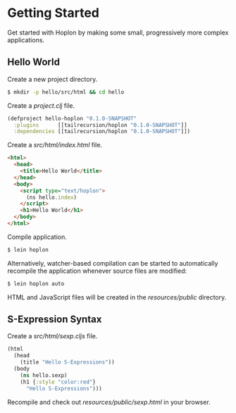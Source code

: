 # Getting Started

Get started with Hoplon by making some small, progressively more complex applications.

## Hello World

Create a new project directory.

```bash
$ mkdir -p hello/src/html && cd hello
```

Create a _project.clj_ file.

```clojure
(defproject hello-hoplon "0.1.0-SNAPSHOT"
  :plugins      [[tailrecursion/hoplon "0.1.0-SNAPSHOT"]]
  :dependencies [[tailrecursion/hoplon "0.1.0-SNAPSHOT"]])
```

Create a _src/html/index.html_ file.

```html
<html>
  <head>
    <title>Hello World</title>
  </head>
  <body>
    <script type="text/hoplon">
      (ns hello.index)
    </script>
    <h1>Hello World</h1>
  </body>
</html>
```

Compile application.

```bash
$ lein hoplon
```

Alternatively, watcher-based compilation can be started to automatically
recompile the application whenever source files are modified:

```bash
$ lein hoplon auto
```

HTML and JavaScript files will be created in the _resources/public_ directory.

## S-Expression Syntax

Create a _src/html/sexp.cljs_ file.

```clojure
(html
  (head
    (title "Hello S-Expressions"))
  (body
    (ns hello.sexp)
    (h1 {:style "color:red"}
      "Hello S-Expressions")))
```

Recompile and check out _resources/public/sexp.html_ in your browser.



